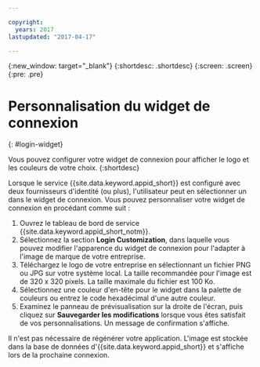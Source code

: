 ```yaml
---

copyright:
  years: 2017
lastupdated: "2017-04-17"

---
```

{:new_window: target="_blank"}
{:shortdesc: .shortdesc}
{:screen: .screen}
{:pre: .pre}

# Personnalisation du widget de connexion
{: #login-widget}

Vous pouvez configurer votre widget de connexion pour afficher le logo et les couleurs de votre choix.
{:shortdesc}

Lorsque le service {{site.data.keyword.appid_short}} est configuré avec deux fournisseurs d'identité (ou plus), l'utilisateur peut en sélectionner un dans le widget de connexion. Vous pouvez personnaliser votre widget de connexion en procédant comme suit :

1. Ouvrez le tableau de bord de service {{site.data.keyword.appid_short_notm}}.
2. Sélectionnez la section **Login Customization**, dans laquelle vous pouvez modifier l'apparence du widget de connexion pour l'adapter à l'image de marque de votre entreprise.
3. Téléchargez le logo de votre entreprise en sélectionnant un fichier PNG ou JPG sur votre système local. La taille recommandée pour l'image est de 320 x 320 pixels. La taille maximale du fichier est 100 Ko.
4. Sélectionnez une couleur d'en-tête pour le widget dans la palette de couleurs ou entrez le code hexadécimal d'une autre couleur.
5. Examinez le panneau de prévisualisation sur la droite de l'écran, puis cliquez sur **Sauvegarder les modifications** lorsque vous êtes satisfait de vos personnalisations. Un message de confirmation s'affiche.

Il n'est pas nécessaire de régénérer votre application. L'image est stockée dans la base de données d'{{site.data.keyword.appid_short}} et s'affiche lors de la prochaine connexion.
